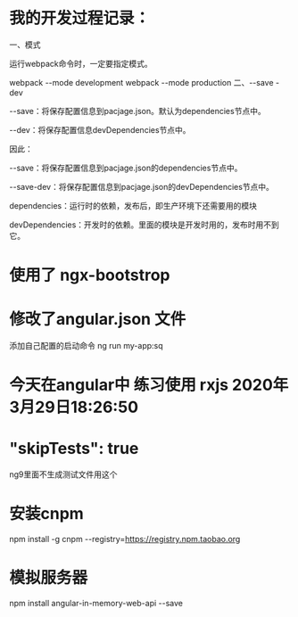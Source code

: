# 我的开发过程记录：
一、模式

运行webpack命令时，一定要指定模式。

webpack --mode development
webpack --mode production
二、--save -dev

--save：将保存配置信息到pacjage.json。默认为dependencies节点中。

--dev：将保存配置信息devDependencies节点中。

因此：

--save：将保存配置信息到pacjage.json的dependencies节点中。

--save-dev：将保存配置信息到pacjage.json的devDependencies节点中。

dependencies：运行时的依赖，发布后，即生产环境下还需要用的模块

devDependencies：开发时的依赖。里面的模块是开发时用的，发布时用不到它。
# 使用了 ngx-bootstrop

# 修改了angular.json 文件 
添加自己配置的启动命令 ng run my-app:sq

# 今天在angular中 练习使用 rxjs 2020年3月29日18:26:50

# "skipTests": true 

ng9里面不生成测试文件用这个

# 安装cnpm

npm install -g cnpm --registry=https://registry.npm.taobao.org

# 模拟服务器
npm install angular-in-memory-web-api --save